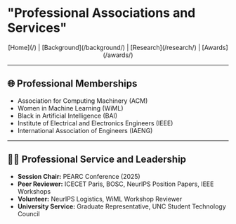 # "Professional Associations and Services"


<nav align="center">
  [Home](/) | [Background](/background/) | [Research](/research/) | [Awards](/awards/)
</nav>

---

## 🌐 Professional Memberships

- Association for Computing Machinery (ACM)  
- Women in Machine Learning (WiML)  
- Black in Artificial Intelligence (BAI)  
- Institute of Electrical and Electronics Engineers (IEEE)  
- International Association of Engineers (IAENG)

---

## 🧑‍💼 Professional Service and Leadership

- **Session Chair:** PEARC Conference (2025)  
- **Peer Reviewer:** ICECET Paris, BOSC, NeurIPS Position Papers, IEEE Workshops  
- **Volunteer:** NeurIPS Logistics, WiML Workshop Reviewer  
- **University Service:** Graduate Representative, UNC Student Technology Council
